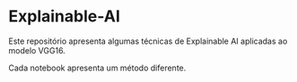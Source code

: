 # Explainable-AI

Este repositório apresenta algumas técnicas de Explainable AI aplicadas ao modelo VGG16.

Cada notebook apresenta um método diferente.
